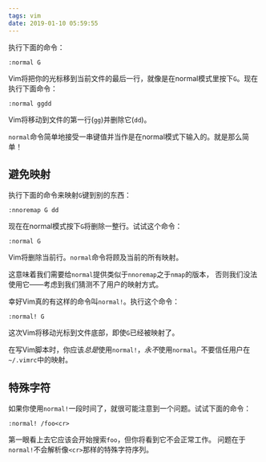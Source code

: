 ```yaml
---
tags: vim
date: 2019-01-10 05:59:55
---
```


执行下面的命令：

```vim
:normal G
```

Vim将把你的光标移到当前文件的最后一行，就像是在normal模式里按下`G`。现在执行下面命令：

```vim
:normal ggdd
```

Vim将移动到文件的第一行(`gg`)并删除它(`dd`)。

`normal`命令简单地接受一串键值并当作是在normal模式下输入的。就是那么简单！

## 避免映射

执行下面的命令来映射`G`键到别的东西：

```vim
:nnoremap G dd
```

现在在normal模式按下`G`将删除一整行。试试这个命令：

```vim
:normal G
```

Vim将删除当前行。`normal`命令将顾及当前的所有映射。

这意味着我们需要给`normal`提供类似于`nnoremap`之于`nmap`的版本， 否则我们没法使用它——考虑到我们猜测不了用户的映射方式。

幸好Vim真的有这样的命令叫`normal!`。执行这个命令：

```vim
:normal! G
```

这次Vim将移动光标到文件底部，即使`G`已经被映射了。

在写Vim脚本时，你应该*总是*使用`normal!`，*永不*使用`normal`。不要信任用户在`~/.vimrc`中的映射。

## 特殊字符

如果你使用`normal!`一段时间了，就很可能注意到一个问题。试试下面的命令：

```vim
:normal! /foo<cr>
```

第一眼看上去它应该会开始搜索`foo`，但你将看到它不会正常工作。 问题在于`normal!`不会解析像`<cr>`那样的特殊字符序列。
